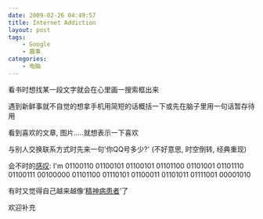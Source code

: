```yaml
---
date: 2009-02-26 04:49:57
title: Internet Addiction
layout: post
tags:
    - Google
    - 趣事
categories:
    - 电脑
---
```

<!--more-->

看书时想找某一段文字就会在心里画一搜索框出来

遇到新鲜事就不自觉的想拿手机用简短的话概括一下或先在脑子里用一句话暂存待用

看到喜欢的文章, 图片.....就想表示一下喜欢

与别人交换联系方式时先来一句'你QQ号多少?' (不好意思, 时空倒转, 经典重现)

会不时的<a href="http://twitter.com/google/status/1251523388" target="_blank">感叹</a>: I'm 01100110 01100101 01100101 01101100 01101001 01101110 01100111 00100000 01101100 01110101 01100011 01101011 01111001 00001010

有时又觉得自己越来越像‘<a href="http://news.xinhuanet.com/world/2008-11/12/content_10346190.htm" target="_blank">精神病患者</a>’了

欢迎补充